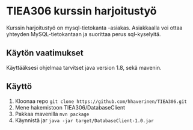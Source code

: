 # TIEA306 kurssin harjoitustyö
Kurssin harjoitustyö on mysql-tietokanta -asiakas. Asiakkaalla voi ottaa yhteyden MySQL-tietokantaan
ja suorittaa perus sql-kyselyitä.

## Käytön vaatimukset
Käyttääksesi ohjelmaa tarvitset java version 1.8, sekä mavenin.

## Käyttö
1. Kloonaa repo `git clone https://github.com/hhaverinen/TIEA306.git`
2. Mene hakemistoon TIEA306/DatabaseClient
3. Pakkaa mavenilla `mvn package`
4. Käynnistä jar `java -jar target/DatabaseClient-1.0.jar`